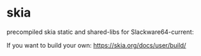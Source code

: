 # skia

 precompiled skia static and shared-libs for Slackware64-current:


If you want to build your own: https://skia.org/docs/user/build/
